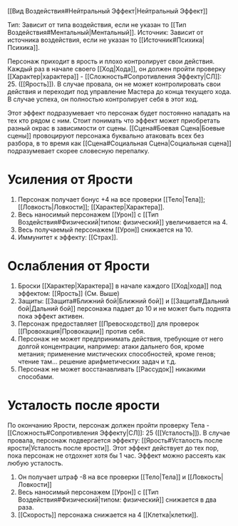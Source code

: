 [[Вид Воздействия#Нейтральный Эффект|Нейтральный Эффект]]

Тип: Зависит от типа воздействия, если не указан то [[Тип Воздействия#Ментальный|Ментальный]].
Источник: Зависит от источника воздействия, если не указан то [[Источник#Психика|Психика]].

Персонаж приходит в ярость и плохо контролирует свои действия. Каждый раз в начале своего [[Ход|Хода]], он должен пройти проверку [[Характер|характера]] - [[Сложность#Cопротивления Эффекту|СЛ]]: 25. ([[Ярость]]). В случае провала, он не может контролировать свои действия и переходит под управление Мастера до конца текущего хода. В случае успеха, он полностью контролирует себя в этот ход.

Этот эффект подразумевает что персонаж будет постоянно нападать на тех кто рядом с ним. Стоит понимать что эффект может приобретать разный окрас в зависимости от сцены. [[Сцена#Боевая Сцена|Боевые сцены]] провоцируют персонажа буквально атаковать всех без разбора, в то время как [[Сцена#Социальная Сцена|Социальная сцена]] подразумевает скорее словесную перепалку. 

# Усиления от Ярости

1. Персонаж получает бонус +4 на все проверки [[Тело|Тела]]; [[Ловкость|Ловкости]]; [[Характер|Характера]]. 
2. Весь наносимый персонажем [[Урон]] с [[Тип Воздействия#Физический|типом: физический]] увеличивается на 4. 
3. Весь получаемый персонажем [[Урон]] снижается на 10. 
4. Иммунитет к эффекту: [[Страх]]. 

# Ослабления от Ярости

1. Броски [[Характер|Характера]] в начале каждого [[Ход|хода]] под эффектом: [[Ярость]] (См. Выше)
2. Защиты: [[Защита#Ближний бой|Ближний бой]] и [[Защита#Дальний бой|Дальний бой]] персонажа падает до 10 и не может быть поднята пока эффект активен. 
3. Персонаж предоставляет [[Превосходство]] для проверок [[Провокация|Провокации]] против себя. 
4. Персонаж не может предпринимать действия, требующие от него долгой концентрации, например: атаки дальнего боя, кроме метания; применение мистических способностей, кроме генов; чтение там... решение арифметических задач и т.д.
5. Персонаж не может восстанавливать [[Рассудок]] никакими способами. 

# Усталость после ярости

По окончанию Ярости, персонаж должен пройти проверку Тела - [[Сложность#Cопротивления Эффекту|СЛ]]: 25 ([[Усталость]]). В случае провала, персонаж подвергается эффекту: [[Ярость#Усталость после ярости|Усталость после ярости]]. Этот эффект действует до тех пор, пока персонаж не отдохнет хотя бы 1 час. Эффект можно рассеять как любую усталость. 

1. Он получает штраф -8 на все проверки [[Тело|Тела]] и [[Ловкость|Ловкости]]
2. Весь наносимый персонажем [[Урон]] с [[Тип Воздействия#Физический|типом: физический]] снижается в два раза. 
3. [[Скорость]] персонажа снижается на 4 [[Клетка|клетки]]. 



